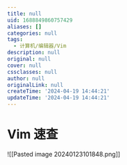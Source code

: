 ```yaml
---
title: null
uid: 1688849860757429
aliases: []
categories: null
tags:
  - 计算机/编辑器/Vim
description: null
original: null
cover: null
cssclasses: null
author: null
originalLink: null
createTime: '2024-04-19 14:44:21'
updateTime: '2024-04-19 14:44:21'
---
```


# Vim 速查

![[Pasted image 20240123101848.png]]

